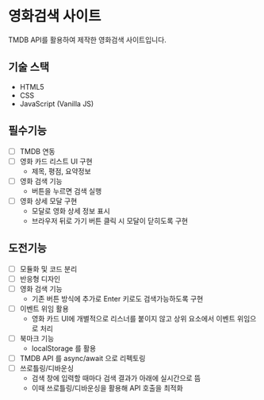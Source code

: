 # 영화검색 사이트

TMDB API를 활용하여 제작한 영화검색 사이트입니다.

## 기술 스택

- HTML5
- CSS
- JavaScript (Vanilla JS)

## 필수기능

- [ ] TMDB 연동
- [ ] 영화 카드 리스트 UI 구현
  - 제목, 평점, 요약정보
- [ ] 영화 검색 기능
  - 버튼을 누르면 검색 실행
- [ ] 영화 상세 모달 구현
  - 모달로 영화 상세 정보 표시
  - 브라우저 뒤로 가기 버튼 클릭 시 모달이 닫히도록 구현

## 도전기능

- [ ] 모듈화 및 코드 분리
- [ ] 반응형 디자인
- [ ] 영화 검색 기능
  - 기존 버튼 방식에 추가로 Enter 키로도 검색가능하도록 구현
- [ ] 이벤트 위임 활용
  - 영화 카드 UI에 개별적으로 리스너를 붙이지 않고 상위 요소에서 이벤트 위임으로 처리
- [ ] 북마크 기능
  - localStorage 를 활용
- [ ] TMDB API 를 async/await 으로 리펙토링
- [ ] 쓰로틀링/디바운싱
  - 검색 창에 입력할 때마다 검색 결과가 아래에 실시간으로 뜸
  - 이때 쓰로틀링/디바운싱을 활용해 API 호출을 최적화
